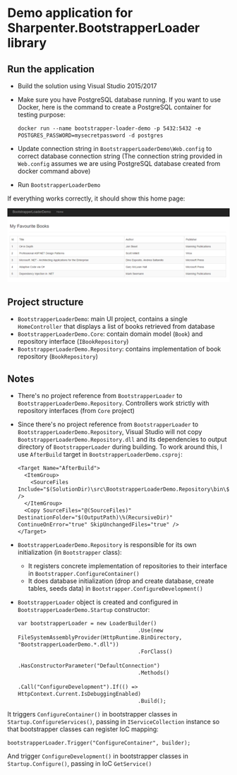 # Demo application for Sharpenter.BootstrapperLoader library

## Run the application

- Build the solution using Visual Studio 2015/2017
- Make sure you have PostgreSQL database running. If you want to use Docker, here is the command to create a PostgreSQL container for testing purpose:

  ```
  docker run --name bootstrapper-loader-demo -p 5432:5432 -e POSTGRES_PASSWORD=mysecretpassword -d postgres
  ```

- Update connection string in `BootstrapperLoaderDemo\Web.config` to correct database connection string (The connection string provided in `Web.config` assumes we are using PostgreSQL database created from docker command above)
- Run `BootstrapperLoaderDemo`

If everything works correctly, it should show this home page:

![alt Home Page](https://raw.githubusercontent.com/hpcsc/BootstrapperLoaderDemo/master/images/HomePage.png)

## Project structure

- `BootstrapperLoaderDemo`: main UI project, contains a single `HomeController` that displays a list of books retrieved from database
- `BootstrapperLoaderDemo.Core`: contain domain model (`Book`) and repository interface (`IBookRepository`)
- `BootstrapperLoaderDemo.Repository`: contains implementation of book repository (`BookRepository`)

## Notes

- There's no project reference from `BootstrapperLoader` to `BootstrapperLoaderDemo.Repository`. Controllers work strictly with repository interfaces (from `Core` project)
- Since there's no project reference from `BootstrapperLoader` to `BootstrapperLoaderDemo.Repository`, Visual Studio will not copy `BootstrapperLoaderDemo.Repository.dll` and its dependencies to output directory of `BootstrapperLoader` during building. To work around this, I use `AfterBuild` target in `BootstrapperLoaderDemo.csproj`:

  ```
  <Target Name="AfterBuild">
    <ItemGroup>
      <SourceFiles Include="$(SolutionDir)\src\BootstrapperLoaderDemo.Repository\bin\$(Configuration)\**\*.*" />
    </ItemGroup>
    <Copy SourceFiles="@(SourceFiles)" DestinationFolder="$(OutputPath)\%(RecursiveDir)" ContinueOnError="true" SkipUnchangedFiles="true" />
  </Target>
  ```

- `BootstrapperLoaderDemo.Repository` is responsible for its own initialization (in `Bootstrapper` class):
  - It registers concrete implementation of repositories to their interface in `Bootstrapper.ConfigureContainer()`
  - It does database initialization (drop and create database, create tables, seeds data) in `Bootstrapper.ConfigureDevelopment()`
- `BootstrapperLoader` object is created and configured in `BootstrapperLoaderDemo.Startup` constructor:

  ```
  var bootstrapperLoader = new LoaderBuilder()
                                        .Use(new FileSystemAssemblyProvider(HttpRuntime.BinDirectory, "BootstrapperLoaderDemo.*.dll"))
                                        .ForClass()
                                            .HasConstructorParameter("DefaultConnection")
                                        .Methods()
                                            .Call("ConfigureDevelopment").If(() => HttpContext.Current.IsDebuggingEnabled)
                                        .Build();
  ```

It triggers `ConfigureContainer()` in bootstrapper classes in `Startup.ConfigureServices()`, passing in `IServiceCollection` instance so that bootstrapper classes can register IoC mapping:

  ```
  bootstrapperLoader.Trigger("ConfigureContainer", builder);
  ```

And trigger `ConfigureDevelopment()` in bootstrapper classes in `Startup.Configure()`, passing in IoC `GetService()`

